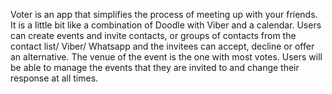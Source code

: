 Voter is an app that simplifies the process of meeting up with your friends. 
It is a little bit like a combination of Doodle with Viber and a calendar. 
Users can create events and invite contacts, or groups of contacts from the contact list/ Viber/ Whatsapp and the invitees can accept, decline or offer an alternative. 
The venue of the event is the one with most votes. 
Users will be able to manage the events that they are invited to and change their response at all times.